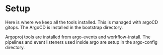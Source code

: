 # Setup

Here is where we keep all the tools installed. This is managed with argoCD gitops. The ArgoCD is installed in the bootstrap directory.

Argoproj tools are installed from argo-events and workflow-install. The pipelines and event listeners used inside argo are setup in the argo-config directory.

